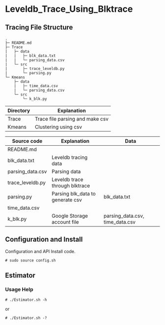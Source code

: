 # Leveldb_Trace_Using_Blktrace

## Tracing File Structure

```
.
├─ README.md
├─ Trace
|   ├─ data
|   |   ├─ blk_data.txt
|   |   └─ parsing_data.csv
|   └─ src
|       ├─ trace_leveldb.py
|       └─ parsing.py
└─ Kmeans
    ├─ data
    |   ├─ time_data.csv
    |   └─ parsing_data.csv
    └─ src
        └─ k_blk.py
```

|Directory|Explanation|
|---------|-----------|
|Trace| Trace file parsing and make csv |
|Kmeans| Clustering using csv |


|Source code|Explanation|Data|
|----|-----------|------|
|README.md|||
|blk_data.txt| Leveldb tracing data ||
|parsing_data.csv| Parsing data ||
|trace_leveldb.py| Leveldb trace through blktrace ||
|parsing.py| Parsing blk_data to generate csv |blk_data.txt|
|time_data.csv|  ||
|k_blk.py| Google Storage account file |parsing_data.csv, time_data.csv|


## Configuration and Install

Configuration and API Install code.

	# sudo source config.sh


## Estimator

### Usage Help
	
	# ./Estimator.sh -h

or

	# ./Estimator.sh -?
